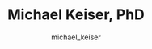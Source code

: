 ---
# this is autogenerated: do not edit
title: Michael Keiser, PhD
author: michael_keiser
layout: author-bio
jobtitle: Assistant Professor
bio: pharm chem; bts; ichs; ind
type: member
header:
  teaser: /assets/images/people/bio-keiser.jpg
papers: 
    - title: Predicted Biological Activity of Purchasable Chemical Space
      excerpt: __J Chem Inf Model__. 2018 Jan 22. Irwin JJ, Gaskins G, Sterling T, Mysinger MM, Keiser MJ.
      link: "/publications/"

    - title: Evolutionarily Conserved Roles for Blood-Brain Barrier Xenobiotic Transporters in Endogenous Steroid Partitioning and Behavior
      excerpt: __Cell Rep__. 2017 Oct 31. Hindle SJ, Munji RN, Dolghih E, Gaskins G, Orng S, Ishimoto H, Soung A, DeSalvo M, Kitamoto T, Keiser MJ, Jacobson MP, Daneman R, Bainton RJ.
      link: "/publications/"

    - title: A Simple Representation of Three-Dimensional Molecular Structure
      excerpt: __J Med Chem__. 2017 Sep 14. Axen SD, Huang XP, Caceres EL, Gendelev L, Roth BL, Keiser MJ.
      link: "/publications/"

    - title: Zebrafish behavioral profiling identifies multitarget antipsychotic-like compounds
      excerpt: __Nat Chem Biol__. 2016 Jul. Bruni G, Rennekamp AJ, Velenich A, McCarroll M, Gendelev L, Fertsch E, Taylor J, Lakhani P, Lensen D, Evron T, Lorello PJ, Huang XP, Kolczewski S, Carey G, Caldarone BJ, Prinssen E, Roth BL, Keiser MJ, Peterson RT, Kokel D.
      link: "/publications/"

    - title: Leveraging Large-scale Behavioral Profiling in Zebrafish to Explore Neuroactive Polypharmacology
      excerpt: __ACS Chem Biol__. 2016 Apr 15. McCarroll MN, Gendelev L, Keiser MJ, Kokel D.
      link: "/publications/"

    - title: Polygenic overlap between schizophrenia risk and antipsychotic response- a genomic medicine approach
      excerpt: __Lancet Psychiatry__. 2016 Apr. Ruderfer DM, Charney AW, Readhead B, Kidd BA, Kahler AK, Kenny PJ, Keiser MJ, Moran JL, Hultman CM, Scott SA, Sullivan PF, Purcell SM, Dudley JT, Sklar P.
      link: "/publications/"

    - title: Prediction and validation of enzyme and transporter off-targets for metformin
      excerpt: __J Pharmacokinet Pharmacodyn__. 2015 Oct. Yee SW, Lin L, Merski M, Keiser MJ, Gupta A, Zhang Y, Chien HC, Shoichet BK, Giacomini KM.
      link: "/publications/"

    - title: Systems pharmacology augments drug safety surveillance
      excerpt: __Clin Pharmacol Ther__. 2015 Feb. Lorberbaum T, Nasir M, Keiser MJ, Vilar S, Hripcsak G, Tatonetti NP.
      link: "/publications/"

    - title: In silico molecular comparisons of C. elegans and mammalian pharmacology identify distinct targets that regulate feeding
      excerpt: __PLoS Biol__. 2013 Nov. Lemieux GA, Keiser MJ, Sassano MF, Laggner C, Mayer F, Bainton RJ, Werb Z, Roth BL, Shoichet BK, Ashrafi K.
      link: "/publications/"

    - title: Large-scale prediction and testing of drug activity on side-effect targets
      excerpt: __Nature__. 2012 Jun 10. Lounkine E, Keiser MJ, Whitebread S, Mikhailov D, Hamon J, Jenkins JL, Lavan P, Weber E, Doak AK, Cote S, Shoichet BK, Urban L.
      link: "/publications/"

    - title: Chemical informatics and target identification in a zebrafish phenotypic screen
      excerpt: __Nat Chem Biol__. 2011 Dec 18. Laggner C, Kokel D, Setola V, Tolia A, Lin H, Irwin JJ, Keiser MJ, Cheung CY, Minor DL Jr, Roth BL, Peterson RT, Shoichet BK.
      link: "/publications/"

    - title: The presynaptic component of the serotonergic system is required for clozapine's efficacy
      excerpt: __Neuropsychopharmacology__. 2011 Feb. Yadav PN, Abbas AI, Farrell MS, Setola V, Sciaky N, Huang XP, Kroeze WK, Crawford LK, Piel DA, Keiser MJ, Irwin JJ, Shoichet BK, Deneris ES, Gingrich J, Beck SG, Roth BL.
      link: "/publications/"

    - title: The chemical basis of pharmacology
      excerpt: __Biochemistry__. 2010 Dec 7. Keiser MJ, Irwin JJ, Shoichet BK.
      link: "/publications/"

    - title: Complementarity between a docking and a high-throughput screen in discovering new cruzain inhibitors
      excerpt: __J Med Chem__. 2010 Jul 8. Ferreira RS, Simeonov A, Jadhav A, Eidam O, Mott BT, Keiser MJ, McKerrow JH, Maloney DJ, Irwin JJ, Shoichet BK.
      link: "/publications/"

    - title: Prediction and evaluation of protein farnesyltransferase inhibition by commercial drugs
      excerpt: __J Med Chem__. 2010 Mar 25. DeGraw AJ, Keiser MJ, Ochocki JD, Shoichet BK, Distefano MD.
      link: "/publications/"

    - title: A pilot study of the pharmacodynamic impact of SSRI drug selection and beta-1 receptor genotype (ADRB1) on cardiac vital signs in depressed patients- a novel pharmacogenetic approach
      excerpt: __Psychopharmacol Bull__. 2010. Thomas KL, Ellingrod VL, Bishop JR, Keiser MJ.
      link: "/publications/"

    - title: Predicting new molecular targets for known drugs
      excerpt: __Nature__. 2009 Nov 12. Keiser MJ, Setola V, Irwin JJ, Laggner C, Abbas AI, Hufeisen SJ, Jensen NH, Kuijer MB, Matos RC, Tran TB, Whaley R, Glennon RA, Hert J, Thomas KL, Edwards DD, Shoichet BK, Roth BL.
      link: "/publications/"

    - title: A mapping of drug space from the viewpoint of small molecule metabolism
      excerpt: __PLoS Comput Biol__. 2009 Aug. Adams JC, Keiser MJ, Basuino L, Chambers HF, Lee DS, Wiest OG, Babbitt PC.
      link: "/publications/"

    - title: Quantifying biogenic bias in screening libraries
      excerpt: __Nat Chem Biol__. 2009 Jul. Hert J, Irwin JJ, Laggner C, Keiser MJ, Shoichet BK.
      link: "/publications/"

    - title: Off-target networks derived from ligand set similarity
      excerpt: __Methods Mol Biol__. 2009. Keiser MJ, Hert J.
      link: "/publications/"

    - title: Quantifying the relationships among drug classes
      excerpt: __J Chem Inf Model__. 2008 Apr. Hert J, Keiser MJ, Irwin JJ, Oprea TI, Shoichet BK.
      link: "/publications/"

    - title: Relating protein pharmacology by ligand chemistry
      excerpt: __Nat Biotechnol__. 2007 Feb. Keiser MJ, Roth BL, Armbruster BN, Ernsberger P, Irwin JJ, Shoichet BK.
      link: "/publications/"

---